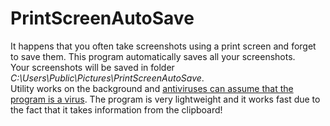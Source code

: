 # PrintScreenAutoSave
It happens that you often take screenshots using a print screen and forget to save them. This program automatically saves all your screenshots.    
Your screenshots will be saved in folder *C:\Users\Public\Pictures\PrintScreenAutoSave*.    
Utility works on the background and [antiviruses can assume that the program is a virus](https://docs.microsoft.com/en-us/windows/win32/api/winuser/nf-winuser-setwindowshookexa).
The program is very lightweight and it works fast due to the fact that it takes information from the clipboard!
